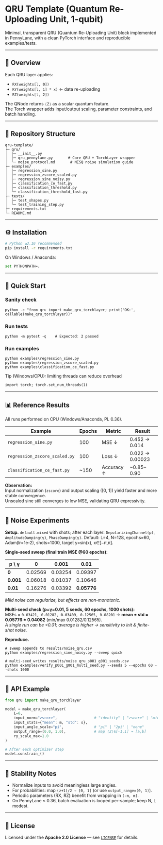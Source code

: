 # QRU Template (Quantum Re-Uploading Unit, 1-qubit)

Minimal, transparent QRU (Quantum Re-Uploading Unit) block implemented in PennyLane, with a clean PyTorch interface and reproducible examples/tests.  

---

## 🧠 Overview

Each QRU layer applies:
- `RX(weights[l, 0])`
- `RY(weights[l, 1] * x)` ← data re-uploading
- `RZ(weights[l, 2])`

The QNode returns `⟨Z⟩` as a scalar quantum feature.  
The Torch wrapper adds input/output scaling, parameter constraints, and batch handling.

---

## 📂 Repository Structure

```
qru-template/
├─ qru/
│  ├─ __init__.py
│  ├─ qru_pennylane.py       # Core QRU + TorchLayer wrapper
│  └─ noise_protocol.md       # NISQ noise simulation guide
├─ examples/
│  ├─ regression_sine.py
│  ├─ regression_zscore_scaled.py
│  ├─ regression_sine_noisy.py
│  ├─ classification_ce_fast.py
│  ├─ classification_threshold.py
│  └─ classification_threshold_fast.py
├─ tests/
│  ├─ test_shapes.py
│  └─ test_training_step.py
├─ requirements.txt
└─ README.md
```

---

## ⚙️ Installation

```bash
# Python ≥3.10 recommended
pip install -r requirements.txt
```

On Windows / Anaconda:
```bash
set PYTHONPATH=.
```

---

## 🚀 Quick Start

### Sanity check
```
python -c "from qru import make_qru_torchlayer; print('OK:', callable(make_qru_torchlayer))"
```
### Run tests
```
python -m pytest -q    # Expected: 2 passed
```
### Run examples
```
python examples\regression_sine.py
python examples\regression_zscore_scaled.py
python examples\classification_ce_fast.py
```

Tip (Windows/CPU): limiting threads can reduce overhead
```
import torch; torch.set_num_threads(1)
```
---

## 📊 Reference Results

All runs performed on CPU (Windows/Anaconda, PL 0.36).

| Example | Epochs | Metric | Result |
|----------|---------|--------|---------|
| `regression_sine.py` | 100 | MSE ↓ | 0.452 → 0.014 |
| `regression_zscore_scaled.py` | 100 | Loss ↓ | 0.022 → 0.00023 |
| `classification_ce_fast.py` | ~150 | Accuracy ↑ | ~0.85–0.90 |

**Observation:**  
Input normalization (`zscore`) and output scaling ([0, 1]) yield faster and more stable convergence.  
Unscaled sine still converges to low MSE, validating QRU expressivity.

---
## 🔬 Noise Experiments

**Setup.** `default.mixed` with shots; after each layer: `DepolarizingChannel(p)`, `AmplitudeDamping(γ)`, `PhaseDamping(γ)`. Default: L=4, N=128, epochs=60, Adam(lr=1e-2), shots=1000, target y=sin(x), x∈[−π,π].

**Single-seed sweep (final train MSE @60 epochs):**

| p \ γ   | 0       | 0.001   | 0.01     |
|---------|---------|---------|----------|
| **0**   | 0.02569 | 0.03254 | 0.09397  |
| **0.001** | 0.06018 | 0.01037 | 0.10646  |
| **0.01**  | 0.16276 | 0.03392 | **0.05776** |

*Mild noise can regularize, but effects are non-monotonic.*

**Multi-seed check (p=γ=0.01, 5 seeds, 60 epochs, 1000 shots):**  
MSEs = `0.03421, 0.01282, 0.03409, 0.12565, 0.08201` → **mean ± std = 0.05776 ± 0.04082** (min/max 0.01282/0.12565).  
*A single run can be <0.01; average is higher → sensitivity to init & finite-shot noise.*

**Reproduce.**
```
# sweep appends to results/noise_qru.csv
python examples/regression_sine_noisy.py --sweep quick

# multi-seed writes results/noise_qru_p001_g001_seeds.csv
python examples/verify_p001_g001_multi_seed.py --seeds 5 --epochs 60 --shots 1000
```
---

## 🧱 API Example

```python
from qru import make_qru_torchlayer

model = make_qru_torchlayer(
    L=6,
    input_norm="zscore",                 # "identity" | "zscore" | "minmax"
    input_stats={"mean": m, "std": s},
    input_angle_scale="pi",              # "pi" | "2pi" | "none"
    output_range=(0.0, 1.0),             # map ⟨Z⟩∈[-1,1] → [a,b]
    ry_scale_max=1.0
)

# After each optimizer step
model.constrain_()
```

---

## 🧩 Stability Notes

- Normalize inputs to avoid meaningless large angles.  
- For probabilities: map `(z+1)/2 → [0, 1]` (or use `output_range=(0, 1)`).  
- Periodic parameters (RX, RZ) benefit from wrapping in `(-π, π]`.  
- On PennyLane ≤ 0.36, batch evaluation is looped per-sample; keep N, L modest.

---

## 📜 License

Licensed under the **Apache 2.0 License** — see [`LICENSE`](LICENSE) for details.

